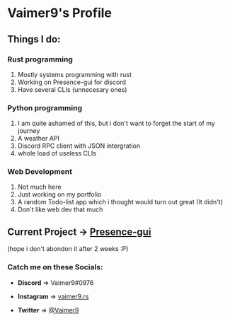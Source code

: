 # Vaimer9's Profile


## Things I do:
### Rust programming
1. Mostly systems programming with rust
2. Working on Presence-gui for discord
3. Have several CLIs (unnecesary ones)

### Python programming
1. I am quite ashamed of this, but i don't want to forget the start of my journey
2. A weather API
3. Discord RPC client with JSON intergration
4. whole load of useless CLIs

### Web Development
1. Not much here
2. Just working on my portfolio
3. A random Todo-list app which i thought would turn out great (It didn't)
4. Don't like web dev that much

## Current Project ->  [**Presence-gui**](https://github.com/Vaimer9/Presence-gui) 
 (hope i don't abondon it after 2 weeks :P)
 

### Catch me on these Socials:
- **Discord**   => Vaimer9#0976 

- **Instagram** => [vaimer9.rs](https://www.instagram.com/vaimer9.rs/) 

- **Twitter**   => [@Vaimer9](https://twitter.com/vaimer9) 



